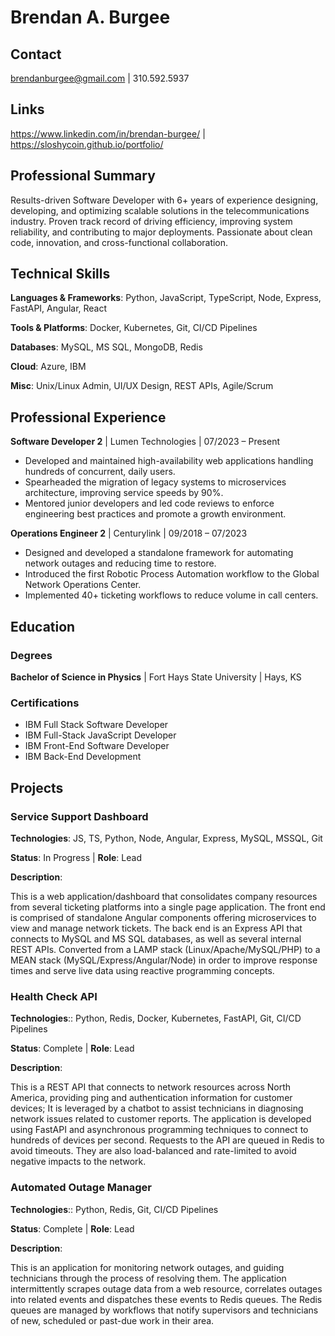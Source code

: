 # Brendan A. Burgee

## Contact

<brendanburgee@gmail.com> | 310.592.5937

## Links

<https://www.linkedin.com/in/brendan-burgee/> | <https://sloshycoin.github.io/portfolio/>

## Professional Summary

Results-driven Software Developer with 6+ years of experience designing, developing, and optimizing scalable solutions in the telecommunications industry. Proven track record of driving efficiency, improving system reliability, and contributing to major deployments. Passionate about clean code, innovation, and cross-functional collaboration.

## Technical Skills

**Languages & Frameworks**: Python, JavaScript, TypeScript, Node, Express, FastAPI, Angular, React

**Tools & Platforms**: Docker, Kubernetes, Git, CI/CD Pipelines

**Databases**: MySQL, MS SQL, MongoDB, Redis

**Cloud**: Azure, IBM

**Misc**: Unix/Linux Admin, UI/UX Design, REST APIs, Agile/Scrum

## Professional Experience

**Software Developer 2** | Lumen Technologies | 07/2023 – Present

- Developed and maintained high-availability web applications handling hundreds of concurrent, daily users.
- Spearheaded the migration of legacy systems to microservices architecture, improving service speeds by 90%.
- Mentored junior developers and led code reviews to enforce engineering best practices and promote a growth environment.

**Operations Engineer 2** | Centurylink | 09/2018 – 07/2023

- Designed and developed a standalone framework for automating network outages and reducing time to restore.
- Introduced the first Robotic Process Automation workflow to the Global Network Operations Center.
- Implemented 40+ ticketing workflows to reduce volume in call centers.

## Education

### Degrees

**Bachelor of Science in Physics** | Fort Hays State University | Hays, KS

### Certifications

- IBM Full Stack Software Developer
- IBM Full-Stack JavaScript Developer
- IBM Front-End Software Developer
- IBM Back-End Development

## Projects

### Service Support Dashboard

**Technologies**: JS, TS, Python, Node, Angular, Express, MySQL, MSSQL, Git

**Status**: In Progress | **Role**: Lead

**Description**:

This is a web application/dashboard that consolidates company resources from several ticketing platforms into a single page application.
The front end is comprised of standalone Angular components offering microservices to view and manage network tickets.
The back end is an Express API that connects to MySQL and MS SQL databases, as well as several internal REST APIs.
Converted from a LAMP stack (Linux/Apache/MySQL/PHP) to a MEAN stack (MySQL/Express/Angular/Node) in order to improve response times and serve live data using reactive programming concepts.

### Health Check API

**Technologies**:: Python, Redis, Docker, Kubernetes, FastAPI, Git, CI/CD Pipelines

**Status**: Complete | **Role**: Lead

**Description**:

This is a REST API that connects to network resources across North America, providing ping and authentication information for customer devices; It is leveraged by a chatbot to assist technicians in diagnosing network issues related to customer reports.
The application is developed using FastAPI and asynchronous programming techniques to connect to hundreds of devices per second.
Requests to the API are queued in Redis to avoid timeouts. They are also load-balanced and rate-limited to avoid negative impacts to the network.

### Automated Outage Manager

**Technologies**:: Python, Redis, Git, CI/CD Pipelines

**Status**: Complete | **Role**: Lead

**Description**:

This is an application for monitoring network outages, and guiding technicians through the process of resolving them.
The application intermittently scrapes outage data from a web resource, correlates outages into related events and dispatches these events to Redis queues.
The Redis queues are managed by workflows that notify supervisors and technicians of new, scheduled or past-due work in their area.
